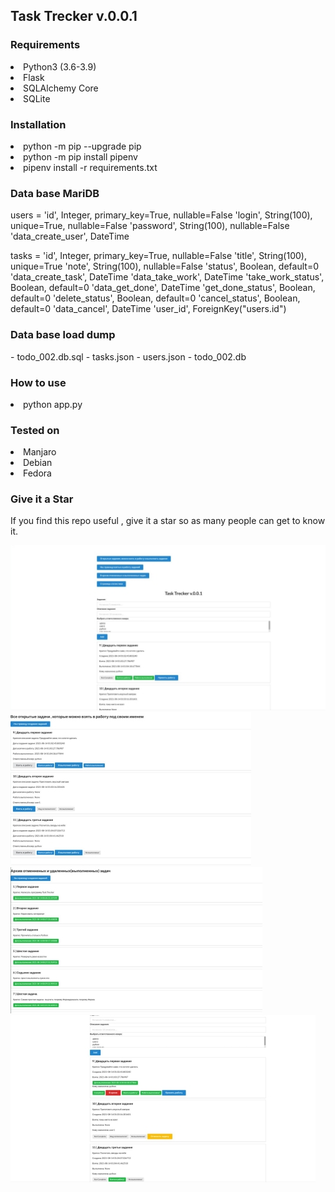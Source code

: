 <h2>Task Trecker v.0.0.1</h2>

<h3>Requirements</h3>
 <li>Python3 (3.6-3.9)</li>
 <li>Flask</li>
 <li>SQLAlchemy Core</li>
 <li>SQLite</li>

   
<h3>Installation</h3>
 <li>python -m pip --upgrade pip</li>
 <li>python -m pip install pipenv</li>  
 <li>pipenv install -r requirements.txt</li>
   
<h3>Data base MariDB</h3>
users = 'id', Integer, primary_key=True, nullable=False
        'login', String(100), unique=True, nullable=False
        'password', String(100), nullable=False
        'data_create_user', DateTime
              
tasks = 'id', Integer, primary_key=True, nullable=False
        'title', String(100), unique=True
        'note', String(100), nullable=False
        'status', Boolean, default=0
        'data_create_task', DateTime
        'data_take_work', DateTime
        'take_work_status', Boolean, default=0
        'data_get_done', DateTime
        'get_done_status', Boolean, default=0
        'delete_status', Boolean, default=0
        'cancel_status', Boolean, default=0
        'data_cancel', DateTime
        'user_id', ForeignKey("users.id")
                                                                         
<h3>Data base load dump</h3>
     - todo_002.db.sql
     - tasks.json
     - users.json
     - todo_002.db

<h3>How to use</h3>
 <li>python  app.py</li>

<h3>Tested on</h3>
    <li>Manjaro</li>
    <li>Debian</li>
    <li>Fedora</li>

<h3>Give it a Star</h3>
If you find this repo useful , 
give it a star so as many people can get to know it.


![alt text](screenshots/1.jpg "Описание будет тут")
![alt text](screenshots/2.jpg "Описание будет тут")
![alt text](screenshots/3.jpg "Описание будет тут")
![alt text](screenshots/4.jpg "Описание будет тут")

